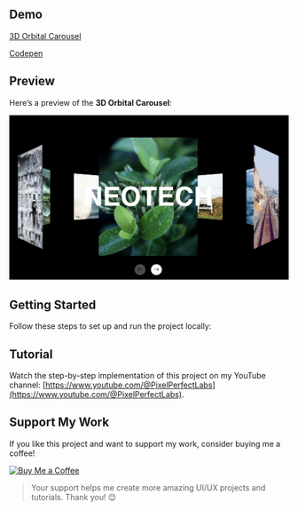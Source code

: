 ## Demo

[3D Orbital Carousel](https://stalwart-raindrop-adbc0a.netlify.app/)

[Codepen](https://codepen.io/PixelPerfectLabs)

## Preview

Here’s a preview of the **3D Orbital Carousel**:

![3D Orbital Carousel](./screenshot.png)

## Getting Started

Follow these steps to set up and run the project locally:

## Tutorial

Watch the step-by-step implementation of this project on my YouTube channel:
[https://www.youtube.com/@PixelPerfectLabs](https://www.youtube.com/@PixelPerfectLabs).

## Support My Work

If you like this project and want to support my work, consider buying me a coffee!

<a href="https://www.buymeacoffee.com/pixelperfectlabs">
  <img src="https://i.ibb.co/8sYMgd1/bmc-qr.png" alt="Buy Me a Coffee" height="200" width="200" />
</a>

> Your support helps me create more amazing UI/UX projects and tutorials. Thank you! 😊
